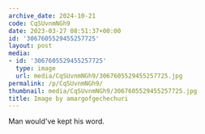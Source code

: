 ```yaml
---
archive_date: 2024-10-21
code: CqSUvnmNGh9
date: 2023-03-27 08:51:37+00:00
id: '3067605529455257725'
layout: post
media:
- id: '3067605529455257725'
  type: image
  url: media/CqSUvnmNGh9/3067605529455257725.jpg
permalink: /p/CqSUvnmNGh9/
thumbnail: media/CqSUvnmNGh9/3067605529455257725.jpg
title: Image by amargofgechechuri
---
```


Man would've kept his word.
